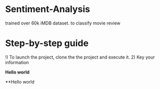 # Sentiment-Analysis
 trained over 60k iMDB dataset. to classify movie review 

# Step-by-step guide

!) To launch the project, clone the the project and execute it.
2) Key your information

**Hello world**

**Hello world
